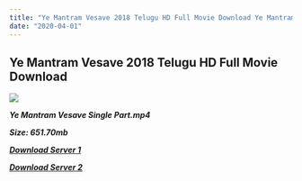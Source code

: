 ```yaml
---
title: "Ye Mantram Vesave 2018 Telugu HD Full Movie Download Ye Mantram Vesave Telugu HD Movie Download"
date: "2020-04-01"
---
```


## Ye Mantram Vesave 2018 Telugu HD Full Movie Download 

![](https://images.moviebuff.com/9bee5ee5-ac11-4b74-a5d5-7ba33ca20042?w=1000)

**_Ye Mantram Vesave Single Part.mp4_**

**_Size: 651.70mb_**

**_[Download Server 1](https://openload.co/f/KMpeXCUnzJc)_**

**_[Download Server 2](https://openload.co/f/KMpeXCUnzJc)_**
